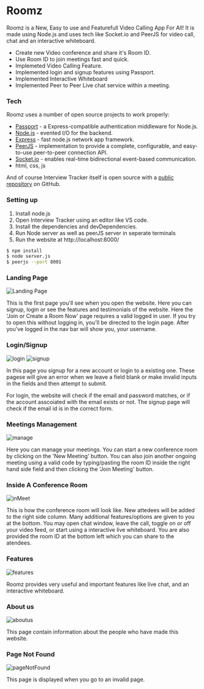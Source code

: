 # Roomz

Roomz is a New, Easy to use and Featurefull Video Calling App For All! It is made using Node.js and uses tech like Socket.io and PeerJS for video call, chat and an interactive whiteboard.

  - Create new Video conference and share it's Room ID.
  - Use Room ID to join meetings fast and quick.
  - Implemeted Video Calling Feature.
  - Implemented login and signup features using Passport.
  - Implemented Interactive Whiteboard
  - Implemented Peer to Peer Live chat service within a meeting.

### Tech

Roomz uses a number of open source projects to work properly:

* [Passport] - a Express-compatible authentication middleware for Node.js.
* [Node.js] - evented I/O for the backend.
* [Express] - fast node.js network app framework.
* [PeerJS] - implementation to provide a complete, configurable, and easy-to-use peer-to-peer connection API.
* [Socket.io] - enables real-time bidirectional event-based communication.
* html, css, js

And of course Interview Tracker itself is open source with a [public repository][repo]
on GitHub.

### Setting up

1. Install node.js
2. Open Interview Tracker using an editor like VS code.
3. Install the dependencies and devDependencies.
4. Run Node server as well as peerJS server in seperate terminals
5. Run the website at http://localhost:8000/

```sh
$ npm install
$ node server.js
$ peerjs --port 8001
```

### Landing Page

![Landing Page](https://imgur.com/B5q2la5.jpg)

This is the first page you'll see when you open the website. Here you can signup, login or see the features and testimonials of the website. 
Here the 'Join or Create a Room Now' page requires a valid logged in user. If you try to open this without logging in, you'll be directed to the login page.
After you've logged in the nav bar will show you, your username.

### Login/Signup

![login](https://imgur.com/upt4aeA.jpg)
![signup](https://imgur.com/BmyYDsh.jpg)

In this page you signup for a new account or login to a existing one. These pagese will give an error when we leave a field blank or make invalid inputs in the fields and then attempt to submit.

For login, the website will check if the email and password matches, or if the account asscoiated with the email exists or not. The signup page will check if the email id is in the correct form.

### Meetings Management

![manage](https://imgur.com/YUk7FbI.jpg)

Here you can manage your meetings. You can start a new conference room by clicking on the 'New Meeting' button. You can also join another ongoing meeting using a valid code
by typing/pasting the room ID inside the right hand side field and then clicking the 'Join Meeting' button.

### Inside A Conference Room

![inMeet](https://imgur.com/IWBEG6E.jpg)

This is how the conference room will look like. New attedees will be added to the right side column. Many additional features/options are given to you at the bottom. 
You may open chat window, leave the call, toggle on or off your video feed, or start using a interactive live whiteboard. You are also provided the room ID at the
bottom left which you can share to the atendees.

### Features

![features](https://imgur.com/YXVMDSc.jpg)

Roomz provides very useful and important features like live chat, and an interactive whiteboard.

### About us

![aboutus](https://imgur.com/ovQMYOq.jpg)

This page contain information about the people who have made this website.

### Page Not Found

![pageNotFound](https://imgur.com/FLt3JsK.jpg)

This page is displayed when you go to an invalid page.

   [repo]: <https://github.com/RKSM-GIT/Roomz>
   [markdown-it]: <https://github.com/markdown-it/markdown-it>
   [node.js]: <http://nodejs.org>
   [express]: <http://expressjs.com>
   [passport]: <https://www.npmjs.com/package/passport>
   [PeerJS]: <https://peerjs.com/>
   [Socket.io]: <https://www.npmjs.com/package/socket.io>
